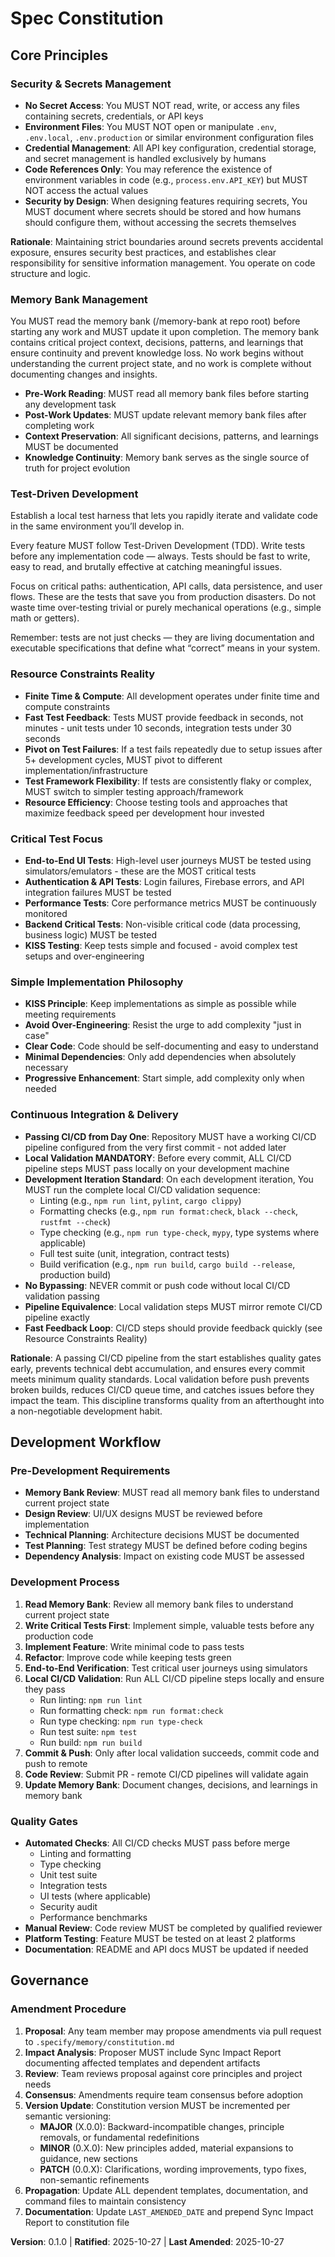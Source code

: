 <!--
═══════════════════════════════════════════════════════════════════════════════
SYNC IMPACT REPORT: Constitution Version 0.0.1 → 0.1.0
Date: 2025-10-27
═══════════════════════════════════════════════════════════════════════════════

VERSION CHANGE: 0.0.1 → 0.1.0 (MINOR)
RATIONALE: Added new principle section "Continuous Integration & Delivery" that
elevates CI/CD from a workflow step to a core non-negotiable principle.

PRINCIPLES MODIFIED:
  None - all existing principles preserved

PRINCIPLES ADDED:
  + Continuous Integration & Delivery (new section after Simple Implementation Philosophy)

SECTIONS REMOVED:
  None

TEMPLATES REQUIRING UPDATES:
  ✅ .specify/templates/plan-template.md - reviewed, no changes needed (already has Constitution Check gate)
  ✅ .specify/templates/spec-template.md - reviewed, no changes needed (focus is on user requirements)
  ✅ .specify/templates/tasks-template.md - reviewed, no changes needed (already references CI/CD validation)

FOLLOW-UP TODOS:
  None - all dependent artifacts are aligned with new principle

═══════════════════════════════════════════════════════════════════════════════
-->

# Spec Constitution

## Core Principles

### Security & Secrets Management

- **No Secret Access**: You MUST NOT read, write, or access any files containing secrets, credentials, or API keys
- **Environment Files**: You MUST NOT open or manipulate `.env`, `.env.local`, `.env.production` or similar environment configuration files
- **Credential Management**: All API key configuration, credential storage, and secret management is handled exclusively by humans
- **Code References Only**: You may reference the existence of environment variables in code (e.g., `process.env.API_KEY`) but MUST NOT access the actual values
- **Security by Design**: When designing features requiring secrets, You MUST document where secrets should be stored and how humans should configure them, without accessing the secrets themselves

**Rationale**: Maintaining strict boundaries around secrets prevents accidental exposure, ensures security best practices, and establishes clear responsibility for sensitive information management. You operate on code structure and logic.

### Memory Bank Management

You MUST read the memory bank (/memory-bank at repo root) before starting any work and MUST update it upon completion. The memory bank contains critical project context, decisions, patterns, and learnings that ensure continuity and prevent knowledge loss. No work begins without understanding the current project state, and no work is complete without documenting changes and insights.

- **Pre-Work Reading**: MUST read all memory bank files before starting any development task
- **Post-Work Updates**: MUST update relevant memory bank files after completing work
- **Context Preservation**: All significant decisions, patterns, and learnings MUST be documented
- **Knowledge Continuity**: Memory bank serves as the single source of truth for project evolution

### Test-Driven Development

Establish a local test harness that lets you rapidly iterate and validate code in the same environment you’ll develop in.

Every feature MUST follow Test-Driven Development (TDD).
Write tests before any implementation code — always. Tests should be fast to write, easy to read, and brutally effective at catching meaningful issues.

Focus on critical paths: authentication, API calls, data persistence, and user flows. These are the tests that save you from production disasters.
Do not waste time over-testing trivial or purely mechanical operations (e.g., simple math or getters).

Remember: tests are not just checks — they are living documentation and executable specifications that define what “correct” means in your system.

### Resource Constraints Reality

- **Finite Time & Compute**: All development operates under finite time and compute constraints
- **Fast Test Feedback**: Tests MUST provide feedback in seconds, not minutes - unit tests under 10 seconds, integration tests under 30 seconds
- **Pivot on Test Failures**: If a test fails repeatedly due to setup issues after 5+ development cycles, MUST pivot to different implementation/infrastructure
- **Test Framework Flexibility**: If tests are consistently flaky or complex, MUST switch to simpler testing approach/framework
- **Resource Efficiency**: Choose testing tools and approaches that maximize feedback speed per development hour invested

### Critical Test Focus

- **End-to-End UI Tests**: High-level user journeys MUST be tested using simulators/emulators - these are the MOST critical tests
- **Authentication & API Tests**: Login failures, Firebase errors, and API integration failures MUST be tested
- **Performance Tests**: Core performance metrics MUST be continuously monitored
- **Backend Critical Tests**: Non-visible critical code (data processing, business logic) MUST be tested
- **KISS Testing**: Keep tests simple and focused - avoid complex test setups and over-engineering

### Simple Implementation Philosophy

- **KISS Principle**: Keep implementations as simple as possible while meeting requirements
- **Avoid Over-Engineering**: Resist the urge to add complexity "just in case"
- **Clear Code**: Code should be self-documenting and easy to understand
- **Minimal Dependencies**: Only add dependencies when absolutely necessary
- **Progressive Enhancement**: Start simple, add complexity only when needed

### Continuous Integration & Delivery

- **Passing CI/CD from Day One**: Repository MUST have a working CI/CD pipeline configured from the very first commit - not added later
- **Local Validation MANDATORY**: Before every commit, ALL CI/CD pipeline steps MUST pass locally on your development machine
- **Development Iteration Standard**: On each development iteration, You MUST run the complete local CI/CD validation sequence:
  - Linting (e.g., `npm run lint`, `pylint`, `cargo clippy`)
  - Formatting checks (e.g., `npm run format:check`, `black --check`, `rustfmt --check`)
  - Type checking (e.g., `npm run type-check`, `mypy`, type systems where applicable)
  - Full test suite (unit, integration, contract tests)
  - Build verification (e.g., `npm run build`, `cargo build --release`, production build)
- **No Bypassing**: NEVER commit or push code without local CI/CD validation passing
- **Pipeline Equivalence**: Local validation steps MUST mirror remote CI/CD pipeline exactly
- **Fast Feedback Loop**: CI/CD steps should provide feedback quickly (see Resource Constraints Reality)

**Rationale**: A passing CI/CD pipeline from the start establishes quality gates early, prevents technical debt accumulation, and ensures every commit meets minimum quality standards. Local validation before push prevents broken builds, reduces CI/CD queue time, and catches issues before they impact the team. This discipline transforms quality from an afterthought into a non-negotiable development habit.

## Development Workflow

### Pre-Development Requirements

- **Memory Bank Review**: MUST read all memory bank files to understand current project state
- **Design Review**: UI/UX designs MUST be reviewed before implementation
- **Technical Planning**: Architecture decisions MUST be documented
- **Test Planning**: Test strategy MUST be defined before coding begins
- **Dependency Analysis**: Impact on existing code MUST be assessed

### Development Process

1. **Read Memory Bank**: Review all memory bank files to understand current project state
2. **Write Critical Tests First**: Implement simple, valuable tests before any production code
3. **Implement Feature**: Write minimal code to pass tests
4. **Refactor**: Improve code while keeping tests green
5. **End-to-End Verification**: Test critical user journeys using simulators
6. **Local CI/CD Validation**: Run ALL CI/CD pipeline steps locally and ensure they pass
   - Run linting: `npm run lint`
   - Run formatting check: `npm run format:check`
   - Run type checking: `npm run type-check`
   - Run test suite: `npm test`
   - Run build: `npm run build`
7. **Commit & Push**: Only after local validation succeeds, commit code and push to remote
8. **Code Review**: Submit PR - remote CI/CD pipelines will validate again
9. **Update Memory Bank**: Document changes, decisions, and learnings in memory bank

### Quality Gates

- **Automated Checks**: All CI/CD checks MUST pass before merge
  - Linting and formatting
  - Type checking
  - Unit test suite
  - Integration tests
  - UI tests (where applicable)
  - Security audit
  - Performance benchmarks
- **Manual Review**: Code review MUST be completed by qualified reviewer
- **Platform Testing**: Feature MUST be tested on at least 2 platforms
- **Documentation**: README and API docs MUST be updated if needed

## Governance

### Amendment Procedure

1. **Proposal**: Any team member may propose amendments via pull request to `.specify/memory/constitution.md`
2. **Impact Analysis**: Proposer MUST include Sync Impact Report documenting affected templates and dependent artifacts
3. **Review**: Team reviews proposal against core principles and project needs
4. **Consensus**: Amendments require team consensus before adoption
5. **Version Update**: Constitution version MUST be incremented per semantic versioning:
   - **MAJOR** (X.0.0): Backward-incompatible changes, principle removals, or fundamental redefinitions
   - **MINOR** (0.X.0): New principles added, material expansions to guidance, new sections
   - **PATCH** (0.0.X): Clarifications, wording improvements, typo fixes, non-semantic refinements
6. **Propagation**: Update ALL dependent templates, documentation, and command files to maintain consistency
7. **Documentation**: Update `LAST_AMENDED_DATE` and prepend Sync Impact Report to constitution file

**Version**: 0.1.0 | **Ratified**: 2025-10-27 | **Last Amended**: 2025-10-27
